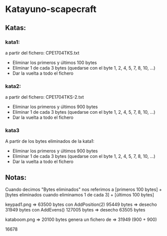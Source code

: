 # Katayuno-scapecraft

## Katas:
### kata1:
a partir del fichero: CPE1704TKS.txt

* Eliminar los primeros y últimos 100 bytes
* Eliminar 1 de cada 3 bytes (quedarse con el byte 1, 2, 4, 5, 7, 8, 10, …)
* Dar la vuelta a todo el fichero

### kata2:
a partir del fichero: CPE1704TKS-2.txt

* Eliminar los primeros y últimos 900 bytes
* Eliminar 1 de cada 3 bytes (quedarse con el byte 1, 2, 4, 5, 7, 8, 10, …)
* Dar la vuelta a todo el fichero

### kata3
A partir de los bytes eliminados de la kata1:

* Eliminar los primeros y últimos 900 bytes
* Eliminar 1 de cada 3 bytes (quedarse con el byte 1, 2, 4, 5, 7, 8, 10, …)
* Dar la vuelta a todo el fichero

## Notas:
Cuando decimos "Bytes eliminados" nos referimos a 
[primeros 100 bytes] + [bytes eliminados cuando eliminamos 1 de cada 3] + [últimos 100 bytes]


keypad1.png => 63500 bytes
con AddPosition(2) 95449 bytes => desecho 31949 bytes
con AddEvens() 127005 bytes  => desecho 63505 bytes

kataboom.png => 20100 bytes
genera un fichero de => 31949 (900 + 900)


16678